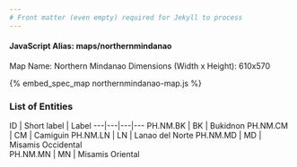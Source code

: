 ```yaml
---
# Front matter (even empty) required for Jekyll to process
---
```


#### JavaScript Alias: maps/northernmindanao

Map Name: Northern Mindanao
Dimensions (Width x Height): 610x570



{% embed_spec_map northernmindanao-map.js %}

### List of Entities

ID | Short label | Label
---|---|---|---
PH.NM.BK | BK | Bukidnon
PH.NM.CM | CM | Camiguin
PH.NM.LN | LN | Lanao del Norte
PH.NM.MD | MD | Misamis Occidental		
PH.NM.MN | MN | Misamis Oriental